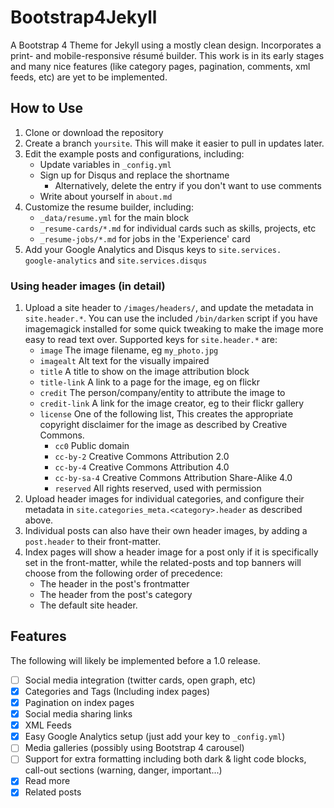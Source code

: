 # Bootstrap4Jekyll

A Bootstrap 4 Theme for Jekyll using a mostly clean design. Incorporates a
print- and mobile-responsive résumé builder. This work is in its early stages
and many nice features (like category pages, pagination, comments, xml feeds,
etc) are yet to be implemented.

## How to Use

1. Clone or download the repository
2. Create a branch `yoursite`. This will make it easier to pull in updates
    later.
3. Edit the example posts and configurations, including:
    * Update variables in `_config.yml`
    * Sign up for Disqus and replace the shortname
        * Alternatively, delete the entry if you don't want to use comments
    * Write about yourself in `about.md`
4. Customize the resume builder, including:
    * `_data/resume.yml` for the main block
    * `_resume-cards/*.md` for individual cards such as skills, projects, etc
    * `_resume-jobs/*.md` for jobs in the 'Experience' card
5. Add your Google Analytics and Disqus keys to
    `site.services.   google-analytics` and `site.services.disqus`

### Using header images (in detail)

1. Upload a site header to `/images/headers/`, and update the metadata in
    `site.header.*`. You can use the included `/bin/darken` script if you
    have imagemagick installed for some quick tweaking to make the image more
    easy to read text over. Supported keys for `site.header.*` are:
    * `image` The image filename, eg `my_photo.jpg`
    * `imagealt` Alt text for the visually impaired
    * `title` A title to show on the image attribution block
    * `title-link` A link to a page for the image, eg on flickr
    * `credit` The person/company/entity to attribute the image to
    * `credit-link` A link for the image creator, eg to their flickr gallery
    * `license` One of the following list, This creates the appropriate
      copyright disclaimer for the image as described by Creative Commons.
      * `cc0` Public domain
      * `cc-by-2` Creative Commons Attribution 2.0
      * `cc-by-4` Creative Commons Attribution 4.0
      * `cc-by-sa-4` Creative Commons Attribution Share-Alike 4.0
      * `reserved` All rights reserved, used with permission
2. Upload header images for individual categories, and configure their
    metadata in `site.categories_meta.<category>.header` as described above.
3. Individual posts can also have their own header images, by adding a
    `post.header` to their front-matter.
4. Index pages will show a
    header image for a post only if it is specifically set in the
    front-matter, while the related-posts and top banners will choose from
    the following order of precedence:
    * The header in the post's frontmatter
    * The header from the post's category
    * The default site header.

## Features

The following will likely be implemented before a 1.0 release.

* [ ] Social media integration (twitter cards, open graph, etc)
* [x] Categories and Tags (Including index pages)
* [x] Pagination on index pages
* [x] Social media sharing links
* [x] XML Feeds
* [x] Easy Google Analytics setup (just add your key to `_config.yml`)
* [ ] Media galleries (possibly using Bootstrap 4 carousel)
* [ ] Support for extra formatting including both dark & light code blocks, call-out
      sections (warning, danger, important...)
* [x] Read more
* [x] Related posts
